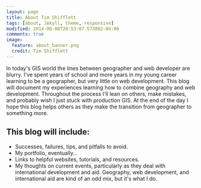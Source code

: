 ```yaml
---
layout: page
title: About Tim Shifflett
tags: [about, Jekyll, theme, responsive]
modified: 2014-08-08T20:53:07.573882-04:00
comments: true
image:
  feature: about_banner.png
  credit: Tim Shifflett
---
```


In today's GIS world the lines between geographer and web developer are blurry. I've spent years of school and more years in my young career learning to be a geographer, but very little on web development. This blog will document my experiences learning how to combine geography and web development. Throughout the process I'll lean on others, make mistakes, and probably wish I just stuck with production GIS. At the end of the day I hope this blog helps others as they make the transition from geographer to something more. 

## This blog will include:

* Successes, failures, tips, and pitfalls to avoid.
* My portfolio, eventually...
* Links to helpful websites, tutorials, and resources.
* My thoughts on current events, particularly as they deal with international development and aid. Geography, web development, and international aid are kind of an odd mix, but it's what I do. 

